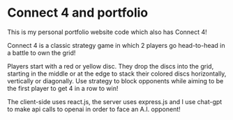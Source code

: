 # Connect 4 and portfolio

This is my personal portfolio website code which also has Connect 4!

Connect 4 is a classic strategy game in which 2 players go head-to-head in a battle to own the grid!

Players start with a red or yellow disc. They drop the discs into the grid, starting in the middle or at the edge to stack their colored discs horizontally, vertically or diagonally. Use strategy to block opponents while aiming to be the first player to get 4 in a row to win!

The client-side uses react.js, the server uses express.js and I use chat-gpt to make api calls to openai in order to face an A.I. opponent!
